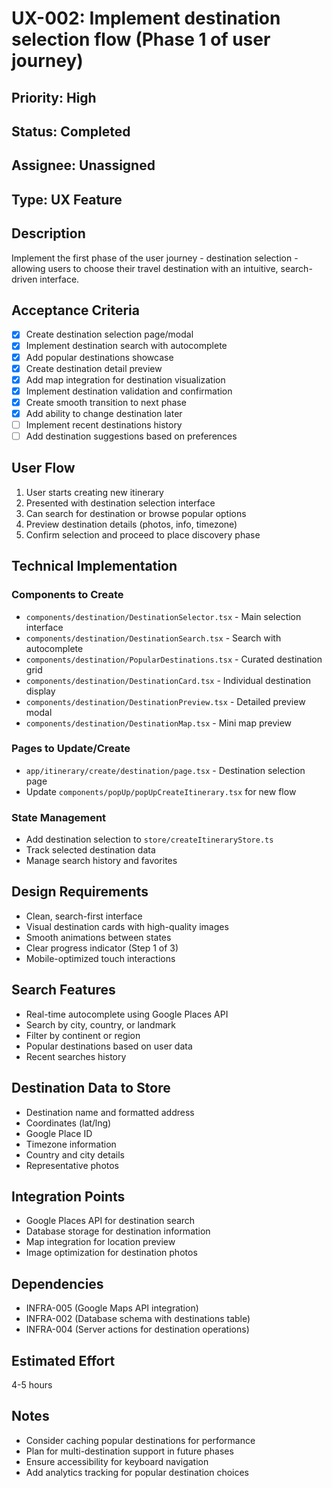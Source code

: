 # UX-002: Implement destination selection flow (Phase 1 of user journey)

## Priority: High
## Status: Completed
## Assignee: Unassigned
## Type: UX Feature

## Description
Implement the first phase of the user journey - destination selection - allowing users to choose their travel destination with an intuitive, search-driven interface.

## Acceptance Criteria
- [x] Create destination selection page/modal
- [x] Implement destination search with autocomplete
- [x] Add popular destinations showcase
- [x] Create destination detail preview
- [x] Add map integration for destination visualization
- [x] Implement destination validation and confirmation
- [x] Create smooth transition to next phase
- [x] Add ability to change destination later
- [ ] Implement recent destinations history
- [ ] Add destination suggestions based on preferences

## User Flow
1. User starts creating new itinerary
2. Presented with destination selection interface
3. Can search for destination or browse popular options
4. Preview destination details (photos, info, timezone)
5. Confirm selection and proceed to place discovery phase

## Technical Implementation

### Components to Create
- `components/destination/DestinationSelector.tsx` - Main selection interface
- `components/destination/DestinationSearch.tsx` - Search with autocomplete
- `components/destination/PopularDestinations.tsx` - Curated destination grid
- `components/destination/DestinationCard.tsx` - Individual destination display
- `components/destination/DestinationPreview.tsx` - Detailed preview modal
- `components/destination/DestinationMap.tsx` - Mini map preview

### Pages to Update/Create
- `app/itinerary/create/destination/page.tsx` - Destination selection page
- Update `components/popUp/popUpCreateItinerary.tsx` for new flow

### State Management
- Add destination selection to `store/createItineraryStore.ts`
- Track selected destination data
- Manage search history and favorites

## Design Requirements
- Clean, search-first interface
- Visual destination cards with high-quality images
- Smooth animations between states
- Clear progress indicator (Step 1 of 3)
- Mobile-optimized touch interactions

## Search Features
- Real-time autocomplete using Google Places API
- Search by city, country, or landmark
- Filter by continent or region
- Popular destinations based on user data
- Recent searches history

## Destination Data to Store
- Destination name and formatted address
- Coordinates (lat/lng)
- Google Place ID
- Timezone information
- Country and city details
- Representative photos

## Integration Points
- Google Places API for destination search
- Database storage for destination information
- Map integration for location preview
- Image optimization for destination photos

## Dependencies
- INFRA-005 (Google Maps API integration)
- INFRA-002 (Database schema with destinations table)
- INFRA-004 (Server actions for destination operations)

## Estimated Effort
4-5 hours

## Notes
- Consider caching popular destinations for performance
- Plan for multi-destination support in future phases
- Ensure accessibility for keyboard navigation
- Add analytics tracking for popular destination choices